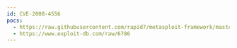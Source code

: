 ```yaml
---
id: CVE-2008-4556
pocs:
  - https://raw.githubusercontent.com/rapid7/metasploit-framework/master/modules/exploits/solaris/sunrpc/sadmind_adm_build_path.rb
  - https://www.exploit-db.com/raw/6786
---
```

